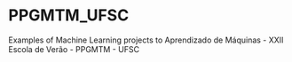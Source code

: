 # PPGMTM_UFSC

Examples of Machine Learning projects to Aprendizado de Máquinas - XXII Escola de Verão - PPGMTM - UFSC
